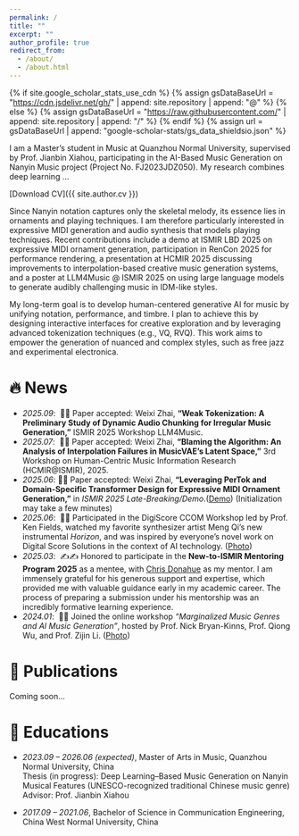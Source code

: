```yaml
---
permalink: /
title: ""
excerpt: ""
author_profile: true
redirect_from: 
  - /about/
  - /about.html
---
```


{% if site.google_scholar_stats_use_cdn %}
{% assign gsDataBaseUrl = "https://cdn.jsdelivr.net/gh/" | append: site.repository | append: "@" %}
{% else %}
{% assign gsDataBaseUrl = "https://raw.githubusercontent.com/" | append: site.repository | append: "/" %}
{% endif %}
{% assign url = gsDataBaseUrl | append: "google-scholar-stats/gs_data_shieldsio.json" %}

<span class='anchor' id='about-me'></span>
I am a Master’s student in Music at Quanzhou Normal University, supervised by Prof. Jianbin Xiahou, participating in the AI-Based Music Generation on Nanyin Music project (Project No. FJ2023JDZ050). My research combines deep learning ...

[Download CV]({{ site.author.cv }})



Since Nanyin notation captures only the skeletal melody, its essence lies in ornaments and playing techniques. I am therefore particularly interested in expressive MIDI generation and audio synthesis that models playing techniques. Recent contributions include a demo at ISMIR LBD 2025 on expressive MIDI ornament generation, participation in RenCon 2025 for performance rendering, a presentation at HCMIR 2025 discussing improvements to interpolation-based creative music generation systems, and a poster at LLM4Music @ ISMIR 2025 on using large language models to generate audibly challenging music in IDM-like styles.

My long-term goal is to develop human-centered generative AI for music by unifying notation, performance, and timbre. I plan to achieve this by designing interactive interfaces for creative exploration and by leveraging advanced tokenization techniques (e.g., VQ, RVQ). This work aims to empower the generation of nuanced and complex styles, such as free jazz and experimental electronica.
# 🔥 News
- *2025.09*: &nbsp;🎉🎉 Paper accepted: Weixi Zhai, **“Weak Tokenization: A Preliminary Study of Dynamic Audio Chunking for Irregular Music Generation,”** ISMIR 2025 Workshop LLM4Music.
- *2025.07*: &nbsp;🎉🎉 Paper accepted: Weixi Zhai, **“Blaming the Algorithm: An Analysis of Interpolation Failures in MusicVAE’s Latent Space,”** 3rd Workshop on Human-Centric Music Information Research (HCMIR@ISMIR), 2025.
- *2025.06*:&nbsp;🎉🎉 Paper accepted: Weixi Zhai, **“Leveraging PerTok and Domain-Specific Transformer Design for Expressive MIDI Ornament Generation,”** in *ISMIR 2025 Late-Breaking/Demo*.([Demo](https://pertok-ornament-generation.onrender.com/)) (Initialization may take a few minutes)
- *2025.06*: &nbsp;🎼🎼 Participated in the DigiScore CCOM Workshop led by Prof. Ken Fields, watched my favorite synthesizer artist Meng Qi’s new instrumental *Horizon*, and was inspired by everyone’s novel work on Digital Score Solutions in the context of AI technology. ([Photo](images/digiscore.jpg))
- *2025.03*: &nbsp;✍️✍️ Honored to participate in the **New-to-ISMIR Mentoring Program 2025** as a mentee, with [Chris Donahue](https://chrisdonahue.com/) as my mentor. I am immensely grateful for his generous support and expertise, which provided me with valuable guidance early in my academic career. The process of preparing a submission under his mentorship was an incredibly formative learning experience.
- *2024.01*: &nbsp;🎵🎵 Joined the online workshop *“Marginalized Music Genres and AI Music Generation”*, hosted by Prof. Nick Bryan-Kinns, Prof. Qiong Wu, and Prof. Zijin Li. ([Photo](images/marginalizedM.jpg))



# 📝 Publications 

<p>Coming soon...</p>

<!--
<div class='paper-box'><div class='paper-box-image'><div><div class="badge">CVPR 2016</div><img src='images/500x300.png' alt="sym" width="100%"></div></div>
<div class='paper-box-text' markdown="1">

[Deep Residual Learning for Image Recognition](https://openaccess.thecvf.com/content_cvpr_2016/papers/He_Deep_Residual_Learning_CVPR_2016_paper.pdf)

**Kaiming He**, Xiangyu Zhang, Shaoqing Ren, Jian Sun

[**Project**](https://scholar.google.com/citations?view_op=view_citation&hl=zh-CN&user=DhtAFkwAAAAJ&citation_for_view=DhtAFkwAAAAJ:ALROH1vI_8AC) <strong><span class='show_paper_citations' data='DhtAFkwAAAAJ:ALROH1vI_8AC'></span></strong>
- Lorem ipsum dolor sit amet, consectetur adipiscing elit. Vivamus ornare aliquet ipsum, ac tempus justo dapibus sit amet. 
</div>
</div>
-->

# 📖 Educations
- *2023.09 – 2026.06 (expected)*, Master of Arts in Music, Quanzhou Normal University, China  
  Thesis (in progress): Deep Learning–Based Music Generation on Nanyin Musical Features (UNESCO-recognized traditional Chinese music genre)  
  Advisor: Prof. Jianbin Xiahou  

- *2017.09 – 2021.06*, Bachelor of Science in Communication Engineering, China West Normal University, China  


